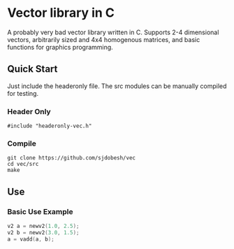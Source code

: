 # Vector library in C
A probably very bad vector library written in C. Supports 2-4 dimensional vectors, arbitrarily sized and 4x4 homogenous matrices, and basic functions for graphics programming.

## Quick Start
Just include the headeronly file. The src modules can be manually compiled for testing.

### Header Only
```
#include "headeronly-vec.h"
```

### Compile
```
git clone https://github.com/sjdobesh/vec
cd vec/src
make
```
## Use

### Basic Use Example
```c
v2 a = newv2(1.0, 2.5);
v2 b = newv2(3.0, 1.5);
a = vadd(a, b);
```

